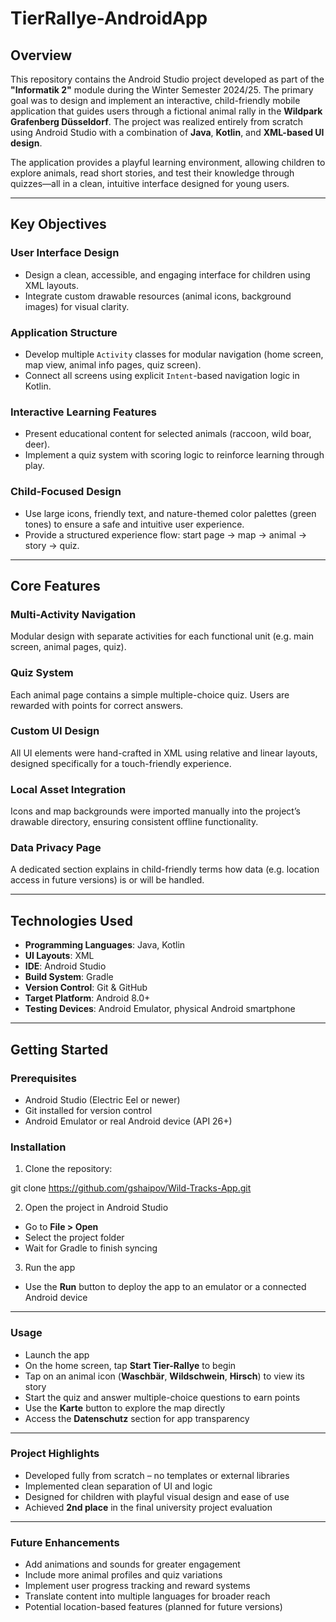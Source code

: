 # TierRallye-AndroidApp

## Overview

This repository contains the Android Studio project developed as part of the **"Informatik 2"** module during the Winter Semester 2024/25. The primary goal was to design and implement an interactive, child-friendly mobile application that guides users through a fictional animal rally in the **Wildpark Grafenberg Düsseldorf**. The project was realized entirely from scratch using Android Studio with a combination of **Java**, **Kotlin**, and **XML-based UI design**.

The application provides a playful learning environment, allowing children to explore animals, read short stories, and test their knowledge through quizzes—all in a clean, intuitive interface designed for young users.

---

## Key Objectives

### User Interface Design
- Design a clean, accessible, and engaging interface for children using XML layouts.
- Integrate custom drawable resources (animal icons, background images) for visual clarity.

### Application Structure
- Develop multiple `Activity` classes for modular navigation (home screen, map view, animal info pages, quiz screen).
- Connect all screens using explicit `Intent`-based navigation logic in Kotlin.

### Interactive Learning Features
- Present educational content for selected animals (raccoon, wild boar, deer).
- Implement a quiz system with scoring logic to reinforce learning through play.

### Child-Focused Design
- Use large icons, friendly text, and nature-themed color palettes (green tones) to ensure a safe and intuitive user experience.
- Provide a structured experience flow: start page → map → animal → story → quiz.

---

## Core Features

### Multi-Activity Navigation
Modular design with separate activities for each functional unit (e.g. main screen, animal pages, quiz).

### Quiz System
Each animal page contains a simple multiple-choice quiz. Users are rewarded with points for correct answers.

### Custom UI Design
All UI elements were hand-crafted in XML using relative and linear layouts, designed specifically for a touch-friendly experience.

### Local Asset Integration
Icons and map backgrounds were imported manually into the project’s drawable directory, ensuring consistent offline functionality.

### Data Privacy Page
A dedicated section explains in child-friendly terms how data (e.g. location access in future versions) is or will be handled.

---

## Technologies Used

- **Programming Languages**: Java, Kotlin  
- **UI Layouts**: XML  
- **IDE**: Android Studio  
- **Build System**: Gradle  
- **Version Control**: Git & GitHub  
- **Target Platform**: Android 8.0+  
- **Testing Devices**: Android Emulator, physical Android smartphone  

---

## Getting Started

### Prerequisites

- Android Studio (Electric Eel or newer)
- Git installed for version control
- Android Emulator or real Android device (API 26+)

### Installation

1. Clone the repository:

git clone https://github.com/gshaipov/Wild-Tracks-App.git

2. Open the project in Android Studio

- Go to **File > Open**
- Select the project folder
- Wait for Gradle to finish syncing

3. Run the app

- Use the **Run** button to deploy the app to an emulator or a connected Android device

---

### Usage

- Launch the app
- On the home screen, tap **Start Tier-Rallye** to begin
- Tap on an animal icon (**Waschbär**, **Wildschwein**, **Hirsch**) to view its story
- Start the quiz and answer multiple-choice questions to earn points
- Use the **Karte** button to explore the map directly
- Access the **Datenschutz** section for app transparency

---

### Project Highlights

- Developed fully from scratch – no templates or external libraries  
- Implemented clean separation of UI and logic  
- Designed for children with playful visual design and ease of use  
- Achieved **2nd place** in the final university project evaluation  

---

### Future Enhancements

- Add animations and sounds for greater engagement  
- Include more animal profiles and quiz variations  
- Implement user progress tracking and reward systems  
- Translate content into multiple languages for broader reach  
- Potential location-based features (planned for future versions)
